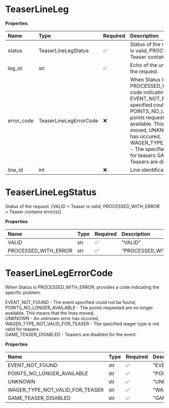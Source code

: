 # TeaserLineLeg

**Properties**

| Name       | Type                   | Required | Description                                                                                                                                                                                                                                                                                                                                                                                                                                        |
| :--------- | :--------------------- | :------- | :------------------------------------------------------------------------------------------------------------------------------------------------------------------------------------------------------------------------------------------------------------------------------------------------------------------------------------------------------------------------------------------------------------------------------------------------- |
| status     | TeaserLineLegStatus    | ✅       | Status of the request. [VALID = Teaser is valid, PROCESSED_WITH_ERROR = Teaser contains error(s)]                                                                                                                                                                                                                                                                                                                                                  |
| leg_id     | str                    | ✅       | Echo of the unique id for the leg from the request.                                                                                                                                                                                                                                                                                                                                                                                                |
| error_code | TeaserLineLegErrorCode | ❌       | When Status is PROCESSED_WITH_ERROR, provides a code indicating the specific problem. EVENT_NOT_FOUND - The event specified could not be found, POINTS_NO_LONGER_AVAILABLE - The points requested are no longer available. This means that the lines moved, UNKNOWN - An unknown error has occured, WAGER_TYPE_NOT_VALID_FOR_TEASER - The specified wager type is not valid for teasers GAME_TEASER_DISABLED - Teasers are disabled for the event. |
| line_id    | int                    | ❌       | Line identification.                                                                                                                                                                                                                                                                                                                                                                                                                               |

# TeaserLineLegStatus

Status of the request. [VALID = Teaser is valid, PROCESSED_WITH_ERROR = Teaser contains error(s)]

**Properties**

| Name                 | Type | Required | Description            |
| :------------------- | :--- | :------- | :--------------------- |
| VALID                | str  | ✅       | "VALID"                |
| PROCESSED_WITH_ERROR | str  | ✅       | "PROCESSED_WITH_ERROR" |

# TeaserLineLegErrorCode

When Status is PROCESSED_WITH_ERROR, provides a code indicating the specific problem.

EVENT_NOT_FOUND - The event specified could not be found,  
 POINTS_NO_LONGER_AVAILABLE - The points requested are no longer available. This means that the lines moved,  
 UNKNOWN - An unknown error has occured,  
 WAGER_TYPE_NOT_VALID_FOR_TEASER - The specified wager type is not valid for teasers  
 GAME_TEASER_DISABLED - Teasers are disabled for the event.

**Properties**

| Name                            | Type | Required | Description                       |
| :------------------------------ | :--- | :------- | :-------------------------------- |
| EVENT_NOT_FOUND                 | str  | ✅       | "EVENT_NOT_FOUND"                 |
| POINTS_NO_LONGER_AVAILABLE      | str  | ✅       | "POINTS_NO_LONGER_AVAILABLE"      |
| UNKNOWN                         | str  | ✅       | "UNKNOWN"                         |
| WAGER_TYPE_NOT_VALID_FOR_TEASER | str  | ✅       | "WAGER_TYPE_NOT_VALID_FOR_TEASER" |
| GAME_TEASER_DISABLED            | str  | ✅       | "GAME_TEASER_DISABLED"            |

<!-- This file was generated by liblab | https://liblab.com/ -->
